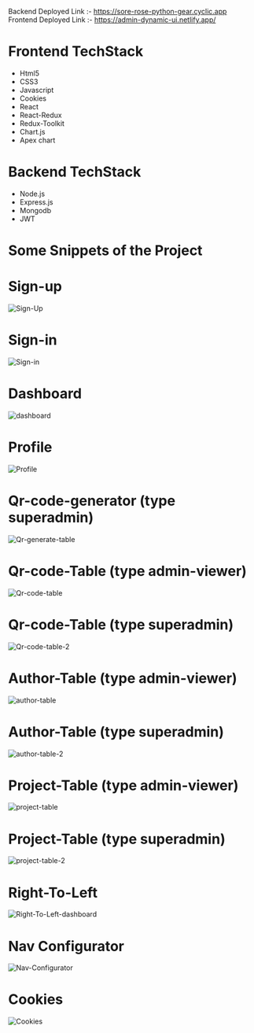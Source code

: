 

Backend Deployed Link :- https://sore-rose-python-gear.cyclic.app
Frontend Deployed Link :- https://admin-dynamic-ui.netlify.app/

# Frontend TechStack
* Html5
* CSS3
* Javascript
* Cookies
* React
* React-Redux
* Redux-Toolkit
* Chart.js
* Apex chart

# Backend TechStack
* Node.js
* Express.js
* Mongodb
* JWT
  
# Some Snippets of the Project

# Sign-up

![Sign-Up](https://github.com/ranjankumar9/Admin-Dynamic-ui/assets/107936455/2aaa4a4f-79d3-4f53-bd5c-1b0206d9dadd)

# Sign-in

![Sign-in](https://github.com/ranjankumar9/Admin-Dynamic-ui/assets/107936455/a598af23-26b4-4833-9e22-dbe2b4edde71)

# Dashboard

![dashboard](https://github.com/ranjankumar9/Admin-Dynamic-ui/assets/107936455/627c5442-3e62-46f0-b0d0-76e681db4eff)

# Profile 

![Profile](https://github.com/ranjankumar9/Admin-Dynamic-ui/assets/107936455/22600aee-ad81-467c-84ee-e5a5b23a6705)


# Qr-code-generator (type superadmin)

![Qr-generate-table](https://github.com/ranjankumar9/Admin-Dynamic-ui/assets/107936455/67e10d10-0832-4821-a52f-de6fbd0034cb)


# Qr-code-Table (type admin-viewer)

![Qr-code-table](https://github.com/ranjankumar9/Admin-Dynamic-ui/assets/107936455/94cf8dac-ad98-4872-87ce-0856fdca8ca5)

# Qr-code-Table (type superadmin)

![Qr-code-table-2](https://github.com/ranjankumar9/Admin-Dynamic-ui/assets/107936455/614e5b0e-dff1-4ed9-b81b-da814d3bad31)

# Author-Table (type admin-viewer)

![author-table](https://github.com/ranjankumar9/Admin-Dynamic-ui/assets/107936455/874e7db1-8195-4b55-82d1-10ae84d4cc1f)

# Author-Table (type superadmin)

![author-table-2](https://github.com/ranjankumar9/Admin-Dynamic-ui/assets/107936455/bb3cf7c9-2eac-44b6-bd66-8214cef627bd)

# Project-Table (type admin-viewer)

![project-table](https://github.com/ranjankumar9/Admin-Dynamic-ui/assets/107936455/4e1eacf9-5d70-48d3-bbd6-5abd4e867c00)

# Project-Table (type superadmin)

![project-table-2](https://github.com/ranjankumar9/Admin-Dynamic-ui/assets/107936455/4fcdc4e6-0cc5-4865-8c72-286c0f979137)

# Right-To-Left 

![Right-To-Left-dashboard](https://github.com/ranjankumar9/Admin-Dynamic-ui/assets/107936455/57b421ca-b159-4b57-b50a-abfea27c8bbd)

# Nav Configurator

![Nav-Configurator](https://github.com/ranjankumar9/Admin-Dynamic-ui/assets/107936455/d4ad1aaf-bdaa-46c2-95f8-f38ce462c574)

# Cookies 

![Cookies](https://github.com/ranjankumar9/Admin-Dynamic-ui/assets/107936455/480df299-4778-4244-a84b-6042e098031e)










